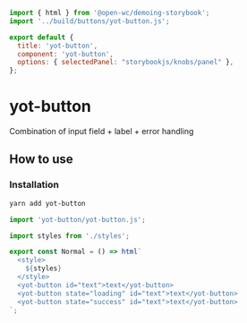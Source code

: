 ```js script
import { html } from '@open-wc/demoing-storybook';
import '../build/buttons/yot-button.js';

export default {
  title: 'yot-button',
  component: 'yot-button',
  options: { selectedPanel: "storybookjs/knobs/panel" },
};
```

# yot-button

Combination of input field + label + error handling

## How to use

### Installation

```bash
yarn add yot-button
```

```js
import 'yot-button/yot-button.js';
```

```js preview-story
import styles from './styles';

export const Normal = () => html`
  <style>
    ${styles}  
  </style>
  <yot-button id="text">text</yot-button>
  <yot-button state="loading" id="text">text</yot-button>
  <yot-button state="success" id="text">text</yot-button>
`;
```
